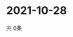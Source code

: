 # 2021-10-28
  共 0条

  <!-- BEGIN -->
  <!-- 最后更新时间Thu Oct 28 2021 03:03:56 GMT+0000 (Coordinated Universal Time) -->
  
  <!-- END -->
  
  
